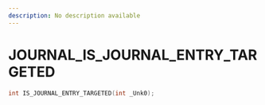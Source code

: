 ```yaml
---
description: No description available 
---
```


# JOURNAL\_IS_JOURNAL_ENTRY_TARGETED

```cpp
int IS_JOURNAL_ENTRY_TARGETED(int _Unk0);
```